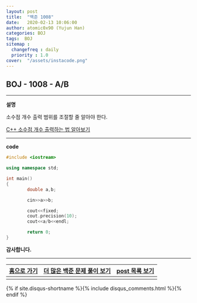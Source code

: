 ```yaml
---
layout: post
title:  "백준 1008"
date:   2020-02-13 10:06:00
author: atomic0x90 (Yujun Han)
categories: BOJ
tags:  BOJ
sitemap :
  changefreq : daily
  priority : 1.0
cover:  "/assets/instacode.png"
---
```



## BOJ - 1008 - A/B

---

**설명**

소수점 개수 출력 범위를 조절할 줄 알아야 한다.

[C++ 소수점 개수 출력하는 법 알아보기][10]


---

**code**
```cpp
#include <iostream>

using namespace std;

int main()
{
        double a,b;

        cin>>a>>b;

        cout<<fixed;
        cout.precision(10);
        cout<<a/b<<endl;

        return 0;
}
```



**감사합니다.**

---

[홈으로 가기][01]       |[더 많은 백준 문제 풀이 보기][00]      |[post 목록 보기][02]
:------:                |:------:                               |:------:
                        |                                       |

[00]: https://atomic0x90.github.io/posts/#BOJ "Beakjoon post"
[01]: https://atomic0x90.github.io/ "home"
[02]: https://atomic0x90.github.io/posts/ "posts"

[10]: https://atomic0x90.github.io/c++/2020/02/10/c++-decimal-place.html "C++ 소수점 개수 조절"



{% if site.disqus-shortname %}{% include disqus_comments.html %}{% endif %}



















